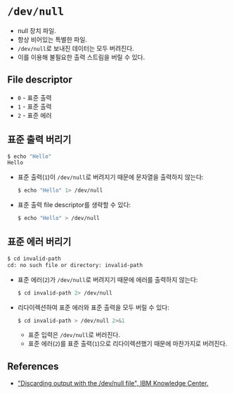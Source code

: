 # `/dev/null`

* null 장치 파일.
* 항상 비어있는 특별한 파일.
* `/dev/null`로 보내진 데이터는 모두 버려진다.
* 이를 이용해 불필요한 출력 스트림을 버릴 수 있다.

## File descriptor

* `0` - 표준 출력
* `1` - 표준 출력
* `2` - 표준 에러

## 표준 출력 버리기

```sh
$ echo "Hello"
Hello
```

* 표준 출력(`1`)이 `/dev/null`로 버려지기 때문에 문자열을 출력하지 않는다:
  ```sh
  $ echo "Hello" 1> /dev/null
  ```
* 표준 출력 file descriptor를 생략할 수 있다:
  ```sh
  $ echo "Hello" > /dev/null
  ```

## 표준 에러 버리기

```sh
$ cd invalid-path
cd: no such file or directory: invalid-path
```

* 표준 에러(`2`)가 `/dev/null`로 버려지기 때문에 에러를 출력하지 않는다:
  ```sh
  $ cd invalid-path 2> /dev/null
  ```
* 리다이렉션하여 표준 에러와 표준 출력을 모두 버릴 수 있다:
  ```sh
  $ cd invalid-path > /dev/null 2>&1
  ```
  * 표준 입력은 `/dev/null`로 버러진다.
  * 표준 에러(`2`)를 표준 출력(`1`)으로 리다이렉션했기 때문에 마찬가지로 버려진다.

## References

* ["Discarding output with the /dev/null file", IBM Knowledge Center.](https://www.ibm.com/support/knowledgecenter/ko/ssw_aix_71/osmanagement/discard_output_devnull.html)
